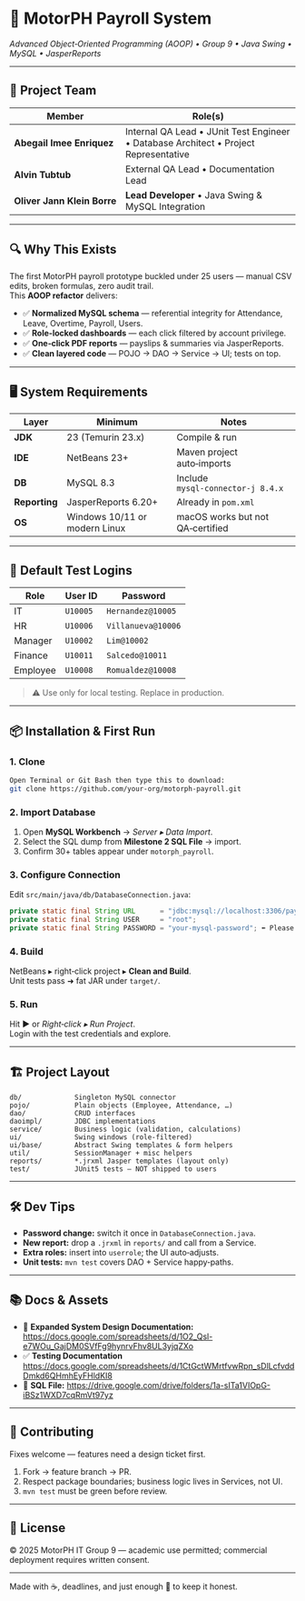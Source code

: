 # 🚀 MotorPH Payroll System  
*Advanced Object‑Oriented Programming (AOOP) • Group 9 • Java Swing • MySQL • JasperReports*

---

## 👥 Project Team
| Member | Role(s) |
|--------|---------|
| **Abegail Imee Enriquez** | Internal QA Lead • JUnit Test Engineer • Database Architect • Project Representative |
| **Alvin Tubtub**          | External QA Lead • Documentation Lead |
| **Oliver Jann Klein Borre** | **Lead Developer** • Java Swing & MySQL Integration |

---

## 🔍 Why This Exists
The first MotorPH payroll prototype buckled under 25 users — manual CSV edits, broken formulas, zero audit trail.  
This **AOOP refactor** delivers:

* ✅ **Normalized MySQL schema** — referential integrity for Attendance, Leave, Overtime, Payroll, Users.  
* ✅ **Role‑locked dashboards** — each click filtered by account privilege.  
* ✅ **One‑click PDF reports** — payslips & summaries via JasperReports.  
* ✅ **Clean layered code** — POJO → DAO → Service → UI; tests on top.

---

## 🖥️ System Requirements
| Layer | Minimum | Notes |
|-------|---------|-------|
| **JDK** | 23 (Temurin 23.x) | Compile & run |
| **IDE** | NetBeans 23+ | Maven project auto‑imports |
| **DB**  | MySQL 8.3 | Include `mysql‑connector‑j 8.4.x` |
| **Reporting** | JasperReports 6.20+ | Already in `pom.xml` |
| **OS** | Windows 10/11 or modern Linux | macOS works but not QA‑certified |

---

## 🔐 Default Test Logins
| Role | User ID | Password |
|------|---------|----------|
| IT         | `U10005` | `Hernandez@10005` |
| HR         | `U10006` | `Villanueva@10006` |
| Manager    | `U10002` | `Lim@10002` |
| Finance    | `U10011` | `Salcedo@10011` |
| Employee   | `U10008` | `Romualdez@10008` |

> ⚠️ Use only for local testing. Replace in production.

---

## 📦 Installation & First Run

### 1. Clone  
```bash
Open Terminal or Git Bash then type this to download:
git clone https://github.com/your‑org/motorph‑payroll.git
```

### 2. Import Database  
1. Open **MySQL Workbench** → *Server ▸ Data Import*.  
2. Select the SQL dump from **Milestone 2 SQL File** → import.  
3. Confirm 30+ tables appear under `motorph_payroll`.

### 3. Configure Connection  
Edit `src/main/java/db/DatabaseConnection.java`:
```java
private static final String URL      = "jdbc:mysql://localhost:3306/payrollsystem_db";
private static final String USER     = "root";
private static final String PASSWORD = "your‑mysql‑password"; ⬅️ Please update with your own DB password
```

### 4. Build  
NetBeans ▸ right‑click project ▸ **Clean and Build**.  
Unit tests pass ➜ fat JAR under `target/`.

### 5. Run  
Hit **▶️** or *Right‑click ▸ Run Project*.  
Login with the test credentials and explore.

---

## 🏗️ Project Layout
```
db/             Singleton MySQL connector
pojo/           Plain objects (Employee, Attendance, …)
dao/            CRUD interfaces
daoimpl/        JDBC implementations
service/        Business logic (validation, calculations)
ui/             Swing windows (role‑filtered)
ui/base/        Abstract Swing templates & form helpers
util/           SessionManager + misc helpers
reports/        *.jrxml Jasper templates (layout only)
test/           JUnit5 tests – NOT shipped to users
```

---

## 🛠️ Dev Tips
* **Password change:** switch it once in `DatabaseConnection.java`.  
* **New report:** drop a `.jrxml` in `reports/` and call from a Service.  
* **Extra roles:** insert into `userrole`; the UI auto‑adjusts.  
* **Unit tests:** `mvn test` covers DAO + Service happy‑paths.

---

## 📚 Docs & Assets
* 📄 **Expanded System Design Documentation:** <https://docs.google.com/spreadsheets/d/1O2_Qsl-e7WOu_GajDM0SVfFg9hynrvFhv8UL3yjqZXo>  
* ✅ **Testing Documentation** <https://docs.google.com/spreadsheets/d/1CtGctWMrtfvwRpn_sDlLcfvddDmkd6QHmhEyFHldKI8>  
* 💾 **SQL File:** <https://drive.google.com/drive/folders/1a-sITa1VIOpG-iBSz1WXD7cqRmVt97yz>

---

## 🤝 Contributing
Fixes welcome — features need a design ticket first.  
1. Fork → feature branch → PR.  
2. Respect package boundaries; business logic lives in Services, not UI.  
3. `mvn test` must be green before review.

---

## 📝 License
© 2025 MotorPH IT Group 9 — academic use permitted; commercial deployment requires written consent.

---

Made with ☕, deadlines, and just enough 🧂 to keep it honest.

